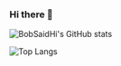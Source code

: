 ### Hi there 👋

![BobSaidHi's GitHub stats](https://github-readme-stats.vercel.app/api?username=BobSaidHi&show_icons=true&theme=transparent)

![Top Langs](https://github-readme-stats.vercel.app/api/top-langs/?username=BobSaidHi&exclude_repo=samsung_espresso_kernel)

<!--
**BobSaidHi/BobSaidHi** is a ✨ _special_ ✨ repository because its `README.md` (this file) appears on your GitHub profile.

Here are some ideas to get you started:

- 🔭 I’m currently working on ...
- 🌱 I’m currently learning ...
- 👯 I’m looking to collaborate on ...
- 🤔 I’m looking for help with ...
- 💬 Ask me about ...
- 📫 How to reach me: ...
- 😄 Pronouns: ...
- ⚡ Fun fact: ...
-->
